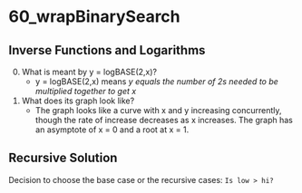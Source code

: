 # 60_wrapBinarySearch
## Inverse Functions and Logarithms
0. What is meant by y = logBASE(2,x)?
   - y = logBASE(2,x) means *y equals the number of 2s needed to be multiplied together to get x*
1. What does its graph look like?
   - The graph looks like a curve with x and y increasing concurrently, though the rate of increase decreases as x increases. The graph has an asymptote of x = 0 and a root at x = 1. 
## Recursive Solution
Decision to choose the base case or the recursive cases:
`Is low > hi?`

